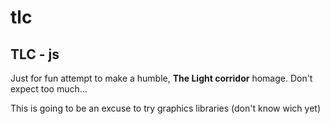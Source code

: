# tlc
TLC - js 
 ----

Just for fun attempt to make a humble, __The Light corridor__ homage.
Don't expect too much... 

This is going to be an excuse to try graphics libraries (don't know wich yet)
